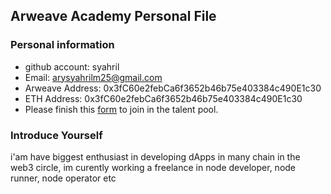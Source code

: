 ## Arweave Academy Personal File

### Personal information

- github account: syahril
- Email: arysyahrilm25@gmail.com
- Arweave Address: 0x3fC60e2febCa6f3652b46b75e403384c490E1c30
- ETH Address: 0x3fC60e2febCa6f3652b46b75e403384c490E1c30
- Please finish this [form](https://docs.google.com/forms/d/e/1FAIpQLSfWA5fIIcBgmRppm3jNz5vmf9Mai_QMVil-2pO4r7YKn_Zhtw/viewform?usp=sf_link) to join in the talent pool.

### Introduce Yourself
 i'am have biggest enthusiast in developing dApps in many chain in the web3 circle, im curently working a freelance in node developer, node runner, node operator etc
